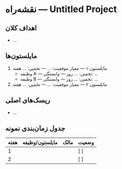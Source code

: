 # نقشه‌راه — Untitled Project

## اهداف کلان
- ...

## مایلستون‌ها
1. مایلستون ۱ — معیار موفقیت: ... — تخمین: ... هفته
   - وظیفه A — تخمین: ... روز — وابستگی: ...
   - وظیفه B — تخمین: ... روز — وابستگی: ...
2. مایلستون ۲ — معیار موفقیت: ... — تخمین: ... هفته

## ریسک‌های اصلی
- ...

## جدول زمان‌بندی نمونه
| هفته | مایلستون/وظیفه | مالک | وضعیت |
|---|---|---|---|
| 1 |  |  | [ ] |
| 2 |  |  | [ ] |
